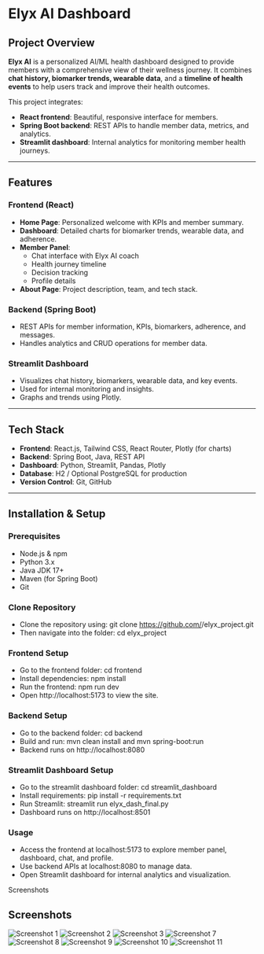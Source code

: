# Elyx AI Dashboard

## Project Overview
**Elyx AI** is a personalized AI/ML health dashboard designed to provide members with a comprehensive view of their wellness journey. It combines **chat history, biomarker trends, wearable data**, and a **timeline of health events** to help users track and improve their health outcomes.

This project integrates:

- **React frontend**: Beautiful, responsive interface for members.
- **Spring Boot backend**: REST APIs to handle member data, metrics, and analytics.
- **Streamlit dashboard**: Internal analytics for monitoring member health journeys.

---

## Features

### Frontend (React)
- **Home Page**: Personalized welcome with KPIs and member summary.
- **Dashboard**: Detailed charts for biomarker trends, wearable data, and adherence.
- **Member Panel**:
  - Chat interface with Elyx AI coach
  - Health journey timeline
  - Decision tracking
  - Profile details
- **About Page**: Project description, team, and tech stack.

### Backend (Spring Boot)
- REST APIs for member information, KPIs, biomarkers, adherence, and messages.
- Handles analytics and CRUD operations for member data.

### Streamlit Dashboard
- Visualizes chat history, biomarkers, wearable data, and key events.
- Used for internal monitoring and insights.
- Graphs and trends using Plotly.

---

## Tech Stack
- **Frontend**: React.js, Tailwind CSS, React Router, Plotly (for charts)
- **Backend**: Spring Boot, Java, REST API
- **Dashboard**: Python, Streamlit, Pandas, Plotly
- **Database**: H2 / Optional PostgreSQL for production
- **Version Control**: Git, GitHub

---

## Installation & Setup

### Prerequisites
- Node.js & npm
- Python 3.x
- Java JDK 17+
- Maven (for Spring Boot)
- Git

### Clone Repository
- Clone the repository using: git clone https://github.com/<your-username>/elyx_project.git
- Then navigate into the folder: cd elyx_project

### Frontend Setup
- Go to the frontend folder: cd frontend
- Install dependencies: npm install
- Run the frontend: npm run dev
- Open http://localhost:5173 to view the site.

### Backend Setup
- Go to the backend folder: cd backend
- Build and run: mvn clean install and mvn spring-boot:run
- Backend runs on http://localhost:8080

### Streamlit Dashboard Setup
- Go to the streamlit dashboard folder: cd streamlit_dashboard
- Install requirements: pip install -r requirements.txt
- Run Streamlit: streamlit run elyx_dash_final.py
- Dashboard runs on http://localhost:8501

### Usage
- Access the frontend at localhost:5173 to explore member panel, dashboard, chat, and profile.
- Use backend APIs at localhost:8080 to manage data.
- Open Streamlit dashboard for internal analytics and visualization.

Screenshots
## Screenshots

![Screenshot 1](https://github.com/user-attachments/assets/6d275b76-d0fc-4fe1-9ec2-052a2c048135)
![Screenshot 2](https://github.com/user-attachments/assets/f7bad3b6-a722-4322-8f84-a80ba4d78d91)
![Screenshot 3](https://github.com/user-attachments/assets/5e2e2d73-7e63-4377-af0c-24daded7f6a5)
![Screenshot 7](https://github.com/user-attachments/assets/c833bfb4-ffb4-4ef2-863a-48df9596d855)
![Screenshot 8](https://github.com/user-attachments/assets/f50cc955-f31a-4746-8a80-3fc5292111d9)
![Screenshot 9](https://github.com/user-attachments/assets/eb06831d-d044-47d4-b46a-79e07b8b0ce4)
![Screenshot 10](https://github.com/user-attachments/assets/4b0cc38f-98a1-4366-a0fd-9f521c76e9f2)
![Screenshot 11](https://github.com/user-attachments/assets/8cdbca14-5ff2-4a93-bc8e-fdd4b16bda38)

